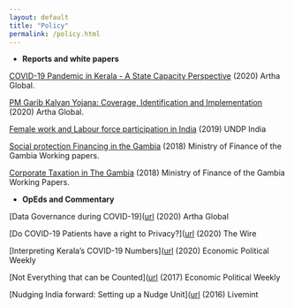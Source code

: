 ```yaml
---
layout: default
title: "Policy"
permalink: /policy.html
---
```



- **Reports and white papers**
  
[COVID-19 Pandemic in Kerala - A State Capacity Perspective]([url](https://artha.global/working-paper/the-first-wave-of-covid-19-in-kerala-a-state-capacity-perspective/))  (2020) Artha Global.
	
[PM Garib Kalyan Yojana: Coverage, Identification and Implementation]([url](https://artha.global/working-paper/pm-garib-kalyan-yojana-coverage-identification-and-implementation/})) (2020) Artha Global.

[Female work and Labour force participation in India]([url](https://www.undp.org/sites/g/files/zskgke326/files/migration/in/Women-at-Work-Report.pdf)) (2019) UNDP India

[Social protection Financing in the Gambia]([url](https://mofea.gov.gm/wp-content/uploads/2024/03/Social-Protection-Financing-In-The-Gambia-working-Paper-2.pdf)) (2018) Ministry of Finance of the Gambia Working papers.

[Corporate Taxation in The Gambia]([url](https://mofea.gov.gm/wp-content/uploads/2024/03/Corporate-Income-Taxation-in-The-Gambia-2018-working-Paper-1-.pdf)) (2018) Ministry of Finance of the Gambia Working Papers.


 - **OpEds and Commentary**  

[Data Governance during COVID-19]([url](https://artha.global/blog/?user_post[]=sneha_p) (2020) Artha Global

[Do COVID-19 Patients have a right to Privacy?]([url](https://science.thewire.in/health/do-indias-covid-19-patients-have-a-right-to-privacy/) (2020) The Wire

[Interpreting Kerala’s COVID-19 Numbers]([url](https://www.epw.in/engage/article/interpreting-keralas-covid-19-numbers) (2020) Economic Political Weekly

[Not Everything that can be Counted]([url](www.epw.in/journal/2017/32/commentary/not-everything-can-be-counted-counted.html) (2017) Economic Political Weekly

[Nudging India forward: Setting up a Nudge Unit]([url](https://www.livemint.com/Politics/nlDZwTwdUE1nZqPRxORHeJ/Nudging-India-forward-Setting-up-a-nudge-unit.html) (2016) Livemint

